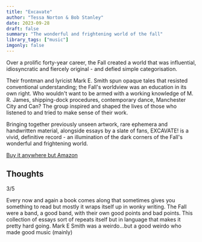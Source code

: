 ```yaml
---
title: "Excavate"
author: "Tessa Norton & Bob Stanley"
date: 2023-09-28
draft: false
summary: "The wonderful and frightening world of the fall"
library_tags: ["music"]
imgonly: false
---
```

Over a prolific forty-year career, the Fall created a world that was influential, idiosyncratic and fiercely original - and defied simple categorisation.

Their frontman and lyricist Mark E. Smith spun opaque tales that resisted conventional understanding; the Fall's worldview was an education in its own right. Who wouldn't want to be armed with a working knowledge of M. R. James, shipping-dock procedures, contemporary dance, Manchester City and Can? The group inspired and shaped the lives of those who listened to and tried to make sense of their work.

Bringing together previously unseen artwork, rare ephemera and handwritten material, alongside essays by a slate of fans, EXCAVATE! is a vivid, definitive record - an illumination of the dark corners of the Fall's wonderful and frightening world.

[Buy it anywhere but Amazon](https://www.waterstones.com/book/excavate/tessa-norton/bob-stanley/9780571358335)

## Thoughts

3/5

Every now and again a book comes along that sometimes gives you something to read but mostly it wraps itself up in wonky writing. The Fall were a band, a good band, with their own good points and bad points. This collection of essays sort of repeats itself but in language that makes it pretty hard going. Mark E Smith was a weirdo...but a good weirdo who made good music (mainly) 